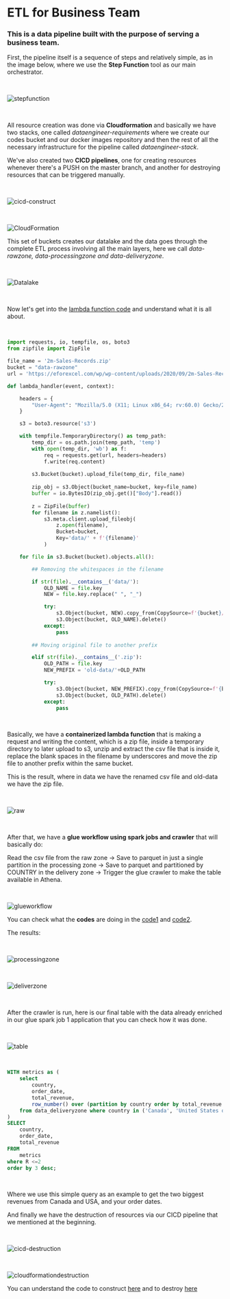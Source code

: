 # ETL for Business Team

### This is a data pipeline built with the purpose of serving a business team.

First, the pipeline itself is a sequence of steps and relatively simple, as in the image below, where we use the **Step Function** tool as our main orchestrator.

<br />

![stepfunction](screenshots/stepfunction.png)

<br />

All resource creation was done via **Cloudformation** and basically we have two stacks, one called _dataengineer-requirements_ where we create our codes bucket and our docker images repository and then the rest of all the necessary infrastructure for the pipeline called _dataengineer-stack_.

We've also created two **CICD pipelines**, one for creating resources whenever there's a PUSH on the master branch, and another for destroying resources that can be triggered manually.

<br />

![cicd-construct](screenshots/cicd-construct.png)

<br />

![CloudFormation](screenshots/cloudformation.png)

This set of buckets creates our datalake and the data goes through the complete ETL process involving all the main layers, here we call _data-rawzone, data-processingzone and data-deliveryzone_.

<br />

![Datalake](screenshots/buckets.png)

<br />

Now let's get into the [lambda function code](https://github.com/camposvinicius/datachallenge_public_repo/blob/main/lambda_extract/lambda_function.py) and understand what it is all about.

<br />

```python
import requests, io, tempfile, os, boto3
from zipfile import ZipFile

file_name = '2m-Sales-Records.zip'
bucket = "data-rawzone"
url = 'https://eforexcel.com/wp/wp-content/uploads/2020/09/2m-Sales-Records.zip'

def lambda_handler(event, context):

    headers = {
        "User-Agent": "Mozilla/5.0 (X11; Linux x86_64; rv:60.0) Gecko/20100101 Firefox/60.0"
    }

    s3 = boto3.resource('s3')

    with tempfile.TemporaryDirectory() as temp_path:
        temp_dir = os.path.join(temp_path, 'temp')
        with open(temp_dir, 'wb') as f:
            req = requests.get(url, headers=headers)  
            f.write(req.content)
        
        s3.Bucket(bucket).upload_file(temp_dir, file_name)
    
        zip_obj = s3.Object(bucket_name=bucket, key=file_name)
        buffer = io.BytesIO(zip_obj.get()["Body"].read())
        
        z = ZipFile(buffer)
        for filename in z.namelist():
            s3.meta.client.upload_fileobj(
                z.open(filename),
                Bucket=bucket,
                Key='data/' + f'{filename}'
            )

    for file in s3.Bucket(bucket).objects.all():

        ## Removing the whitespaces in the filename

        if str(file).__contains__('data/'):
            OLD_NAME = file.key
            NEW = file.key.replace(" ", "_")

            try:
                s3.Object(bucket, NEW).copy_from(CopySource=f'{bucket}/{OLD_NAME}')
                s3.Object(bucket, OLD_NAME).delete()
            except:
                pass
            
        ## Moving original file to another prefix    

        elif str(file).__contains__('.zip'):
            OLD_PATH = file.key
            NEW_PREFIX = 'old-data/'+OLD_PATH

            try:
                s3.Object(bucket, NEW_PREFIX).copy_from(CopySource=f'{bucket}/{OLD_PATH}')
                s3.Object(bucket, OLD_PATH).delete()
            except:
                pass
```
<br />

Basically, we have a **containerized lambda function** that is making a request and writing the content, which is a zip file, inside a temporary directory to later upload to s3, unzip and extract the csv file that is inside it, replace the blank spaces in the filename by underscores and move the zip file to another prefix within the same bucket.

This is the result, where in data we have the renamed csv file and old-data we have the zip file.

<br />

![raw](screenshots/raw.png)

<br />

After that, we have a **glue workflow using spark jobs and crawler** that will basically do:

Read the csv file from the raw zone &#8594; 
  Save to parquet in just a single partition in the processing zone &#8594;
    Save to parquet and partitioned by COUNTRY in the delivery zone &#8594; 
      Trigger the glue crawler to make the table available in Athena.

<br />

![glueworkflow](screenshots/glue-workflow.png)

You can check what the **codes** are doing in the [code1](https://github.com/camposvinicius/datachallenge_public_repo/blob/main/gluejobs/glue_job_1.py) and [code2](https://github.com/camposvinicius/datachallenge_public_repo/blob/main/gluejobs/glue_job_2.py).

The results:

<br />

![processingzone](screenshots/processing_to_parquet.png)

<br />

![deliverzone](screenshots/deliveryzone.png)

<br />

After the crawler is run, here is our final table with the data already enriched in our glue spark job 1 application that you can check how it was done.

<br />

![table](screenshots/query_test.png)

<br />

```sql
WITH metrics as (
    select 
        country,
        order_date,
        total_revenue,
        row_number() over (partition by country order by total_revenue desc) as R
    from data_deliveryzone where country in ('Canada', 'United States of America')
)
SELECT
    country,
    order_date,
    total_revenue
FROM
    metrics
where R <=2    
order by 3 desc;
```

<br />


Where we use this simple query as an example to get the two biggest revenues from Canada and USA, and your order dates.

And finally we have the destruction of resources via our CICD pipeline that we mentioned at the beginning.

<br />

![cicd-destruction](screenshots/cicd-destroy.png)

<br />

![cloudformationdestruction](screenshots/delete-cloudformation.png)

You can understand the code to construct [here](https://github.com/camposvinicius/datachallenge_public_repo/blob/main/.github/workflows/deploy.yml) and 
to destroy [here](https://github.com/camposvinicius/datachallenge_public_repo/blob/main/.github/workflows/destroy.yml)
